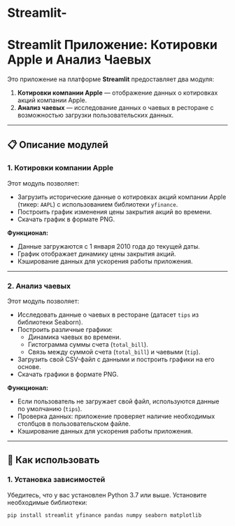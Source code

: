 # Streamlit-
# Streamlit Приложение: Котировки Apple и Анализ Чаевых

Это приложение на платформе **Streamlit** предоставляет два модуля:
1. **Котировки компании Apple** — отображение данных о котировках акций компании Apple.
2. **Анализ чаевых** — исследование данных о чаевых в ресторане с возможностью загрузки пользовательских данных.

---

## 📋 Описание модулей

### 1. Котировки компании Apple
Этот модуль позволяет:
- Загрузить исторические данные о котировках акций компании Apple (тикер: `AAPL`) с использованием библиотеки `yfinance`.
- Построить график изменения цены закрытия акций во времени.
- Скачать график в формате PNG.

**Функционал:**
- Данные загружаются с 1 января 2010 года до текущей даты.
- График отображает динамику цены закрытия акций.
- Кэширование данных для ускорения работы приложения.

---

### 2. Анализ чаевых
Этот модуль позволяет:
- Исследовать данные о чаевых в ресторане (датасет `tips` из библиотеки Seaborn).
- Построить различные графики:
  - Динамика чаевых во времени.
  - Гистограмма суммы счета (`total_bill`).
  - Связь между суммой счета (`total_bill`) и чаевыми (`tip`).
- Загрузить свой CSV-файл с данными и построить графики на его основе.
- Скачать графики в формате PNG.

**Функционал:**
- Если пользователь не загружает свой файл, используются данные по умолчанию (`tips`).
- Проверка данных: приложение проверяет наличие необходимых столбцов в пользовательском файле.
- Кэширование данных для ускорения работы приложения.

---

## 🚀 Как использовать

### 1. Установка зависимостей
Убедитесь, что у вас установлен Python 3.7 или выше. Установите необходимые библиотеки:
```bash
pip install streamlit yfinance pandas numpy seaborn matplotlib